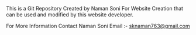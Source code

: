 This is a Git Repository Created by Naman Soni For Website Creation that can be used and modified by this website developer.

For More Information Contact Naman Soni
Email :- sknaman763@gmail.com